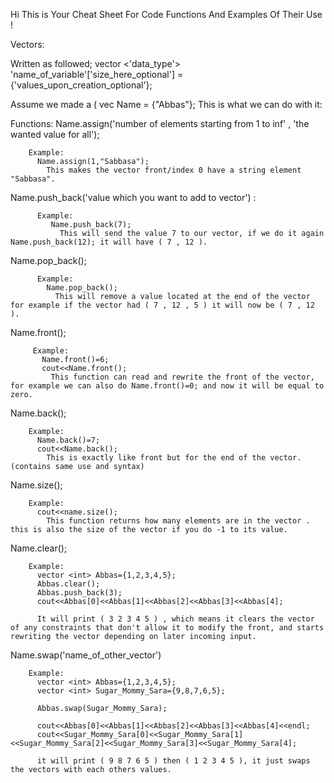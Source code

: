 Hi This is Your Cheat Sheet For Code Functions And Examples Of Their Use !


Vectors:

  Written as followed; 
    vector <'data_type'> 'name_of_variable'['size_here_optional'] = {'values_upon_creation_optional'};

  Assume we made a ( vec <string> Name = {"Abbas"};
    This is what we can do with it:

 Functions:
    Name.assign('number of elements starting from 1 to inf' , 'the wanted value for all');

        Example:
          Name.assign(1,"Sabbasa");
            This makes the vector front/index 0 have a string element "Sabbasa".
            
   Name.push_back('value which you want to add to vector') : 
     
          Example:
             Name.push_back(7); 
               This will send the value 7 to our vector, if we do it again Name.push_back(12); it will have ( 7 , 12 ).
   
   Name.pop_back();
            
          Example:
            Name.pop_back();
              This will remove a value located at the end of the vector for example if the vector had ( 7 , 12 , 5 ) it will now be ( 7 , 12 ).

   Name.front();

         Example:
           Name.front()=6;
           cout<<Name.front();
             This function can read and rewrite the front of the vector, for example we can also do Name.front()=0; and now it will be equal to zero.
  Name.back();

        Example:
          Name.back()=7;
          cout<<Name.back();
            This is exactly like front but for the end of the vector. (contains same use and syntax)
            
  Name.size();

        Example:
          cout<<name.size();
            This function returns how many elements are in the vector . this is also the size of the vector if you do -1 to its value.

  Name.clear();

        Example:
          vector <int> Abbas={1,2,3,4,5};
          Abbas.clear();
          Abbas.push_back(3);
          cout<<Abbas[0]<<Abbas[1]<<Abbas[2]<<Abbas[3]<<Abbas[4];

          It will print ( 3 2 3 4 5 ) , which means it clears the vector of any constraints that don't allow it to modify the front, and starts rewriting the vector depending on later incoming input.

  Name.swap('name_of_other_vector')

        Example:
          vector <int> Abbas={1,2,3,4,5};
          vector <int> Sugar_Mommy_Sara={9,8,7,6,5};
          
          Abbas.swap(Sugar_Mommy_Sara);
          
          cout<<Abbas[0]<<Abbas[1]<<Abbas[2]<<Abbas[3]<<Abbas[4]<<endl;
          cout<<Sugar_Mommy_Sara[0]<<Sugar_Mommy_Sara[1]<<Sugar_Mommy_Sara[2]<<Sugar_Mommy_Sara[3]<<Sugar_Mommy_Sara[4];

          it will print ( 9 8 7 6 5 ) then ( 1 2 3 4 5 ), it just swaps the vectors with each others values.
  
